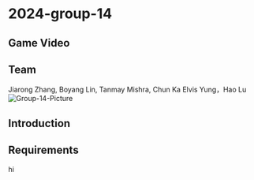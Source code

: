 # 2024-group-14

## Game Video

## Team
Jiarong Zhang, Boyang Lin, Tanmay Mishra, Chun Ka Elvis Yung，Hao Lu
![Group-14-Picture](https://github.com/UoB-COMSM0110/2024-group-14/blob/main/images/group-14-image.jpeg)

## Introduction 

## Requirements


hi
